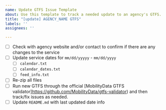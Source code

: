 ```yaml
---
name: Update GTFS Issue Template
about: Use this template to track a needed update to an agency's GTFS.
title: "[update] AGENCY_NAME GTFS"
labels: ''
assignees: ''

---
```


- [ ] Check with agency website and/or contact to confirm if there are any changes to the service
- [ ] Update service dates for `mm/dd/yyyyy` - `mm/dd/yyyy`
    - [ ] `calendar.txt`
    - [ ] `calendar_dates.txt`
    - [ ] `feed_info.txt`
- [ ] Re-zip all files
- [ ] Run new GTFS through the official [MobilityData GTFS validator]https://github.com/MobilityData/gtfs-validator) and then track/fix issues as needed.
- [ ] Update `README.md` with last updated date info
